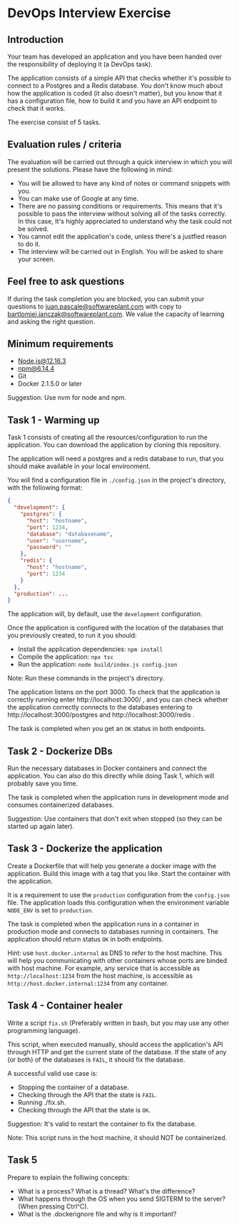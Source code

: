 # DevOps Interview Exercise

## Introduction

Your team has developed an application and you have been handed over the responsibility of deploying it (a DevOps task).

The application consists of a simple API that checks whether it's possible to connect to a Postgres and a Redis database. You don't know much about how the application is coded (it also doesn't matter), but you know that it has a configuration file, how to build it and you have an API endpoint to check that it works.

The exercise consist of 5 tasks.

## Evaluation rules / criteria

The evaluation will be carried out through a quick interview in which you will present the solutions. Please have the following in mind:

- You will be allowed to have any kind of notes or command snippets with you.
- You can make use of Google at any time.
- There are no passing conditions or requirements. This means that it's possible to pass the interview without solving all of the tasks correctly. In this case, It's highly appreciated to understand why the task could not be solved.
- You cannot edit the application's code, unless there's a justfied reason to do it.
- The interview will be carried out in English. You will be asked to share your screen.

## Feel free to ask questions

If during the task completion you are blocked, you can submit your questions to juan.pascale@softwareplant.com with copy to bartlomiej.janczak@softwareplant.com. We value the capacity of learning and asking the right question.

## Minimum requirements

- Node.js@12.16.3
- npm@6.14.4
- Git
- Docker 2.1.5.0 or later

Suggestion: Use nvm for node and npm.

## Task 1 - Warming up

Task 1 consists of creating all the resources/configuration to run the application. You can download the application by cloning this repository.

The application will need a postgres and a redis database to run, that you should make available in your local environment.

You will find a configuration file in `./config.json` in the project's directory, with the following format:

```JSON
{
  "development": {
    "postgres": {
      "host": "hostname",
      "port": 1234,
      "database": "databasename",
      "user": "username",
      "password": ""
    },
    "redis": {
      "host": "hostname",
      "port": 1234
    }
  },
  "production": ...
}
```

The application will, by default, use the `development` configuration.

Once the application is configured with the location of the databases that you previously created, to run it you should:

- Install the application dependencies: `npm install`
- Compile the application: `npx tsc`
- Run the application: `node build/index.js config.json`

Note: Run these commands in the project's directory.

The application listens on the port 3000. To check that the application is correctly running enter http://localhost:3000/ , and you can check whether the application correctly connects to the databases entering to http://localhost:3000/postgres and http://localhost:3000/redis .

The task is completed when you get an `OK` status in both endpoints.

## Task 2 - Dockerize DBs

Run the necessary databases in Docker containers and connect the application. You can also do this directly while doing Task 1, which will probably save you time.

The task is completed when the application runs in development mode and consumes containerized databases.

Suggestion: Use containers that don't exit when stopped (so they can be started up again later).

## Task 3 - Dockerize the application

Create a Dockerfile that will help you generate a docker image with the application. Build this image with a tag that you like. Start the container with the application.

It is a requirement to use the `production` configuration from the `config.json` file. The application loads this configuration when the environment variable `NODE_ENV` is set to `production`.

The task is completed when the application runs in a container in production mode and connects to databases running in containers. The application should return status `OK` in both endpoints.

Hint: use `host.docker.internal` as DNS to refer to the host machine. This will help you communicating with other containers whose ports are binded with host machine. For example, any service that is accessible as `http://localhost:1234` from the host machine, is accessible as `http://host.docker.internal:1234` from any container.

## Task 4 - Container healer

Write a script `fix.sh` (Preferably written in bash, but you may use any other programming language).

This script, when executed manually, should access the application's API through HTTP and get the current state of the database. If the state of any (or both) of the databases is `FAIL`, it should fix the database.

A successful valid use case is:

- Stopping the container of a database.
- Checking through the API that the state is `FAIL`.
- Running ./fix.sh.
- Checking through the API that the state is `OK`.

Suggestion: It's valid to restart the container to fix the database.

Note: This script runs in the host machine, it should NOT be containerized.

## Task 5

Prepare to explain the folliwing concepts:

- What is a process? What is a thread? What's the difference?
- What happens through the OS when you send SIGTERM to the server? (When pressing Ctrl^C).
- What is the .dockerignore file and why is it important?
